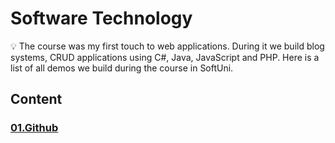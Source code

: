 # Software Technology
💡 The course was my first touch to web applications. During it we build blog systems, CRUD applications using C#, Java, JavaScript and PHP.
Here is a list of all demos we build during the course in SoftUni.

## Content
### [01.Github](https://github.com/Svetloslav15/Software-Technology/tree/master/01.Github)</br>
